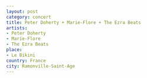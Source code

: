 ```yaml
---
layout: post
category: concert
title: Peter Doherty + Marie-Flore + The Ezra Beats
artists: 
- Peter Doherty
- Marie-Flore
- The Ezra Beats
place: 
- Le Bikini
country: France
city: Ramonville-Saint-Age
---
```


